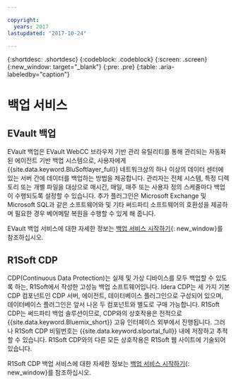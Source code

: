 ```yaml
---

copyright:
  years: 2017
lastupdated: "2017-10-24"

---
```

{:shortdesc: .shortdesc}
{:codeblock: .codeblock}
{:screen: .screen}
{:new_window: target="_blank"}
{:pre: .pre}
{:table: .aria-labeledby="caption"}

# 백업 서비스

## EVault 백업

EVault 백업은 EVault WebCC 브라우저 기반 관리 유틸리티를 통해 관리되는 자동화된 에이전트 기반 백업 시스템으로, 사용자에게 {{site.data.keyword.BluSoftlayer_full}} 네트워크상의 하나 이상의 데이터 센터에 있는 서버 간에 데이터를 백업하는 방법을 제공합니다. 관리자는 전체 시스템, 특정 디렉토리 또는 개별 파일을 대상으로 매시간, 매일, 매주 또는 사용자 정의 스케줄마다 백업이 수행되도록 설정할 수 있습니다. 추가 플러그인은 Microsoft Exchange 및 Microsoft SQL과 같은 소프트웨어와 및 기타 써드파티 소프트웨어의 호환성을 제공하며 필요한 경우 베어메탈 복원을 수행할 수 있게 해 줍니다. 

EVault 백업 서비스에 대한 자세한 정보는 [백업 서비스 시작하기](../infrastructure/Backup/index.html){: new_window}를 참조하십시오.

## R1Soft CDP

CDP(Continuous Data Protection)는 실제 및 가상 디바이스를 모두 백업할 수 있도록 하는, R1Soft에서 작성한 고성능 백업 소프트웨어입니다. Idera CDP는 세 가지 기본 CDP 컴포넌트인 CDP 서버, 에이전트, 데이터베이스 플러그인으로 구성되어 있으며, 데이터베이스 플러그인은 앞서 나온 두 컴포넌트와 별도로 구매 가능합니다. R1Soft CDP는 써드파티 백업 솔루션이므로, CDP와의 상호작용은 전적으로 {{site.data.keyword.Bluemix_short}} 고유 인터페이스 외부에서 진행됩니다. 그러나 R1Soft CDP 비밀번호는 {{site.data.keyword.slportal_full}} 내에 저장하고 추적할 수 있습니다. R1Soft CDP와의 다른 모든 상호작용은 R1Soft 웹 사이트에 기술되어 있습니다. 

R1Soft CDP 백업 서비스에 대한 자세한 정보는 [백업 서비스 시작하기](../infrastructure/Backup/index.html){: new_window}를 참조하십시오.
